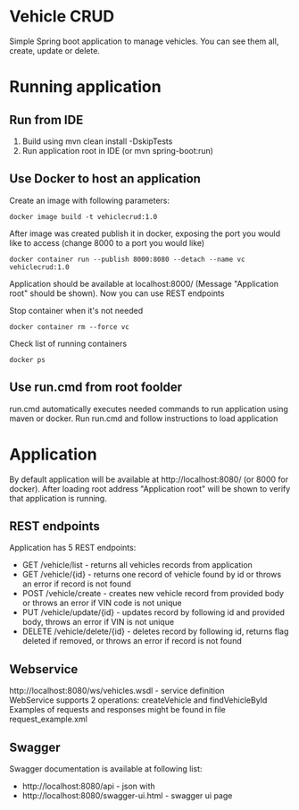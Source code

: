 # Vehicle CRUD
Simple Spring boot application to manage vehicles. You can see them all, create, update or delete.
# Running application
## Run from IDE
1.  Build using mvn clean install -DskipTests
2.  Run application root in IDE (or mvn spring-boot:run)

## Use Docker to host an application

Create an image with following parameters:<br>

```
docker image build -t vehiclecrud:1.0
```
<p>
After image was created publish it in docker, exposing the port you would like to access (change 8000 to a port you would like)<br>

```
docker container run --publish 8000:8080 --detach --name vc vehiclecrud:1.0
```
<p>
Application should be available at localhost:8000/ (Message "Application root" should be shown). Now you can use REST endpoints 
<p>
Stop container when it's not needed<br>

```
docker container rm --force vc
```
<p>
Check list of running containers<br>

```
docker ps
```

## Use run.cmd from root foolder
run.cmd automatically executes needed commands to run application using maven or docker. Run run.cmd and follow instructions to load application

# Application
By default application will be available at http://localhost:8080/ (or 8000 for docker). 
After loading root address "Application root" will be shown to verify that application is running.

## REST endpoints
Application has 5 REST endpoints:
*  GET /vehicle/list - returns all vehicles records from application
*  GET /vehicle/{id} - returns one record of vehicle found by id or throws an error if record is not found
*  POST /vehicle/create - creates new vehicle record from provided body or throws an error if VIN code is not unique
*  PUT /vehicle/update/{id} - updates record by following id and provided body, throws an error if VIN is not unique
*  DELETE /vehicle/delete/{id} - deletes record by following id, returns flag deleted if removed, or throws an error if record is not found
## Webservice
http://localhost:8080/ws/vehicles.wsdl - service definition<br>
WebService supports 2 operations: createVehicle and findVehicleById<br>
Examples of requests and responses might be found in file request_example.xml

## Swagger
Swagger documentation is available at following list:
* http://localhost:8080/api - json with 
* http://localhost:8080/swagger-ui.html - swagger ui page